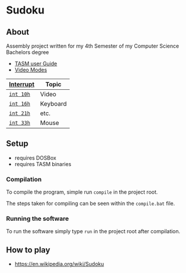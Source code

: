 # Sudoku

## About

Assembly project written for my 4th Semester of my Computer Science Bachelors degree

- [TASM user Guide](http://bitsavers.informatik.uni-stuttgart.de/pdf/borland/turbo_assembler/Turbo_Assembler_Version_5_Users_Guide.pdf)
- [Video Modes](http://www.columbia.edu/~em36/wpdos/videomodes.txt)

| [Interrupt](https://github.com/dosasm/masm-tasm/wiki/Interrupt-list-en) | Topic                 |
|-------------------------------------------------------------------------|-----------------------|
| [`int 10h`](https://en.wikipedia.org/wiki/INT_10H)                      | Video                 |
| [`int 16h`](https://en.wikipedia.org/wiki/INT_16H)                      | Keyboard              |
| [`int 21h`](https://www.i8086.de/dos-int-21h/dos-int-21h.html)          | etc.                  |
| [`int 33h`]() | Mouse |

## Setup

- requires DOSBox
- requires TASM binaries

### Compilation

To compile the program, simple run `compile` in the project root.

The steps taken for compiling can be seen within the `compile.bat` file.

### Running the software

To run the software simply type `run` in the project root after compilation.

## How to play

- <https://en.wikipedia.org/wiki/Sudoku>
